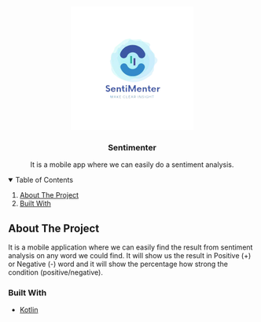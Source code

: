 <!-- PROJECT LOGO -->
<br />
<p align="center">
  <a href="https://github.com/othneildrew/Best-README-Template">
    <img src="app/src/main/res/drawable/logo.png" alt="Sentimenter" width="250" height="250">
  </a>

  <h3 align="center">Sentimenter</h3>

  <p align="center">
    It is a mobile app where we can easily do a sentiment analysis.
  </p>
</p>



<!-- TABLE OF CONTENTS -->
<details open="open">
  <summary>Table of Contents</summary>
  <ol>
    <li><a href="#about-the-project">About The Project</a></li>
    <li><a href="#built-with">Built With</a></li>
  </ol>
</details>


<!-- ABOUT THE PROJECT -->
## About The Project

It is a mobile application where we can easily find the result from sentiment analysis on any word we could find. It will show us the result in Positive (+) or Negative (-) word and it will show the percentage how strong the condition (positive/negative).


### Built With

* [Kotlin](https://kotlinlang.org)
